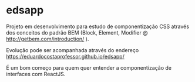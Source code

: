 # edsapp

Projeto em desenvolvimento para estudo de componentização CSS através dos conceitos do padrão BEM (Block, Element, Modifier @ http://getbem.com/introduction/ ).

Evolução pode ser acompanhada através do endereço https://eduardocostaprofessor.github.io/edsapp/

É um bom começo para quem quer entender a componentização de interfaces com ReactJS.
